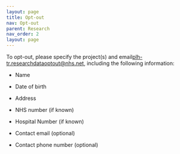 ```yaml
---
layout: page
title: Opt-out
nav: Opt-out
parent: Research
nav_order: 2
layout: page
---
```


To opt-out, please specify the project(s) and email[plh-tr.researchdataoptout@nhs.net](mailto:plh-tr.researchdataoptout@nhs.net?subject=Opt-out),
including the following information:

- Name

- Date of birth

- Address

- NHS number (if known)

- Hospital Number (if known)

- Contact email (optional)

- Contact phone number (optional)

